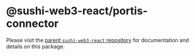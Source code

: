 # @sushi-web3-react/portis-connector

Please visit the [parent `sushi-web3-react` repository](https://github.com/NoahZinsmeister/sushi-web3-react) for documentation and details on this package.
